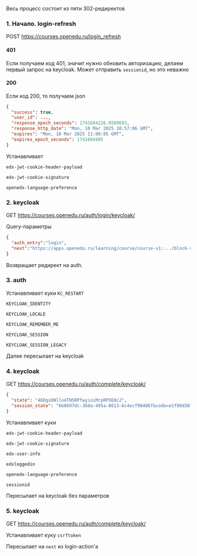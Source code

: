 Весь процесс состоит из пяти 302-редиректов

### 1. Начало. login-refresh
POST https://courses.openedu.ru/login_refresh

#### 401
Если получаем код 401, значит нужно обновить авторизацию, делаем первый запрос на keycloak.
Может отправить `sessionid`, но это неважно
#### 200
Если код 200, то получаем json
```json
{
  "success": true,
  "user_id": ...,
  "response_epoch_seconds": 1741604226.0589693,
  "response_http_date": "Mon, 10 Mar 2025 10:57:06 GMT",
  "expires": "Mon, 10 Mar 2025 11:00:05 GMT",
  "expires_epoch_seconds": 1741604405
}
```
Устанавливает

`edx-jwt-cookie-header-payload`

`edx-jwt-cookie-signature`

`openedx-language-preference`
### 2. keycloak
GET https://courses.openedu.ru/auth/login/keycloak/

Query-параметры
```json
{
  "auth_entry":"login",
  "next":"https://apps.openedu.ru/learning/course/course-v1:.../block-v1:...+type@sequential+block@.../block-v1:...+type@vertical+block@..."
}
```
Возвращает редирект на auth.
### 3. auth
Устанавливает куки
`KC_RESTART`

`KEYCLOAK_IDENTITY`

`KEYCLOAK_LOCALE`

`KEYCLOAK_REMEMBER_ME`

`KEYCLOAK_SESSION`

`KEYCLOAK_SESSION_LEGACY`

Далее пересылает на keycloak

### 4. keycloak
GET https://courses.openedu.ru/auth/complete/keycloak/
```json
{
  "state": "46DgsDNllo4TNSRPfwyioiMrpRPXE8c2",
  "session_state": "6b8697dc-36da-495a-8613-6c4ecf98486f&code=e1f90d30-188a-4672-b6ab-a1754b38239a.6b8697dc-36da-495a-8613-6c4ecf98486f.8eb81aea-4e43-4084-966d-229ad667af15"
}
```
Устанавливает куки

`edx-jwt-cookie-header-payload`

`edx-jwt-cookie-signature`

`edx-user-info`

`edxloggedin`

`openedx-language-preference`

`sessionid`

Пересылает на keycloak без параметров

### 5. keycloak
GET https://courses.openedu.ru/auth/complete/keycloak/

Устанавливает куку `csrftoken`

Пересылает на `next` из login-action'а
